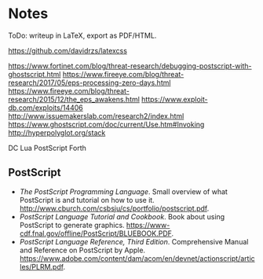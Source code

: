 # Notes

ToDo: writeup in LaTeX, export as PDF/HTML.

https://github.com/davidrzs/latexcss


https://www.fortinet.com/blog/threat-research/debugging-postscript-with-ghostscript.html
https://www.fireeye.com/blog/threat-research/2017/05/eps-processing-zero-days.html
https://www.fireeye.com/blog/threat-research/2015/12/the_eps_awakens.html
https://www.exploit-db.com/exploits/14406
http://www.issuemakerslab.com/research2/index.html
https://www.ghostscript.com/doc/current/Use.htm#Invoking
http://hyperpolyglot.org/stack


DC
Lua
PostScript
Forth

## PostScript

* *The PostScript Programming Language*. Small overview of what PostScript is and tutorial on how to use it. <http://www.cburch.com/csbsju/cs/portfolio/postscript.pdf>.
* *PostScript Language Tutorial and Cookbook*. Book about using PostScript to generate graphics. <https://www-cdf.fnal.gov/offline/PostScript/BLUEBOOK.PDF>.
* *PostScript Language Reference, Third Edition*. Comprehensive Manual and Reference on PostScript by Apple. <https://www.adobe.com/content/dam/acom/en/devnet/actionscript/articles/PLRM.pdf>.
